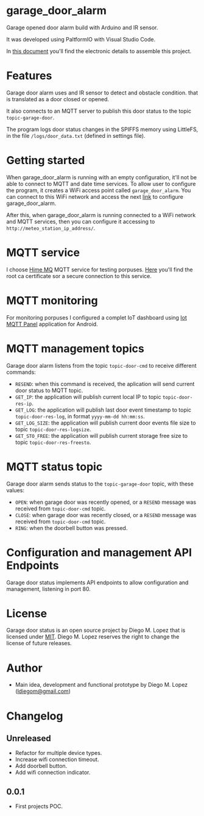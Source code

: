 # garage_door_alarm

Garage opened door alarm build with Arduino and IR sensor.

It was developed using PaltformIO with Visual Studio Code.

In [this document](./doc/README.md) you'll find the electronic details to assemble this project.

# Features

Garage door alarm uses and IR sensor to detect and obstacle condition. that is translated as a door closed or opened.

It also connects to an MQTT server to publish this door status to the topic `topic-garage-door`.

The program logs door status changes in the SPIFFS memory using LittleFS, in the file `/logs/door_data.txt` (defined in settings file).

# Getting started

When garage_door_alarm is running with an empty configuration, it'll not be able to connect to MQTT and date time services. To allow user to configure the program, it creates a WiFi access point called `garage_door_alarm`. You can connect to this WiFi network and access the next [link](http://192.168.4.1) to configure garage_door_alarm.

After this, when garage_door_alarm is running connected to a WiFi network and MQTT services, then you can configure it accessing to `http://meteo_station_ip_address/`.

# MQTT service

I choose [Hime MQ](https://www.hivemq.com/) MQTT service for testing porpuses. [Here](./doc/mqtt_ca_root.crt) you'll find the root ca certificate sor a secure connection to this service.

# MQTT monitoring

For monitoring porpuses I configured a complet IoT dashboard using [Iot MQTT Panel](https://play.google.com/store/apps/details?id=snr.lab.iotmqttpanel.prod) application for Android.

<!--[Here](./doc/IoTMQTTPanel.json) is a JSON file to import in IoT MQTT Panel application to built the default dashboards.-->

<!--![Dashboard](./doc/IoTMQTTPanel_dashboard.jpg) ![Settings](./doc/IoTMQTTPanel_settings.jpg)-->

# MQTT management topics

Garage door alarm listens from the topic `topic-door-cmd` to receive different commands:

- `RESEND`: when this command is received, the aplication will send current door status to MQTT topic.
- `GET_IP`: the application will publish current local IP to topic `topic-door-res-ip`.
- `GET_LOG`: the application will publish last door event timestamp to topic `topic-door-res-log`, in format `yyyy-mm-dd hh:mm:ss`.
- `GET_LOG_SIZE`: the application will publish current door events file size to topic `topic-door-res-logsize`.
- `GET_STO_FREE`: the application will publish current storage free size to topic `topic-door-res-freesto`.

# MQTT status topic

Garage door alarm sends status to the `topic-garage-door` topic, with these values:

- `OPEN`: when garage door was recently opened, or a `RESEND` message was received from `topic-door-cmd` topic.
- `CLOSE`: when garage door was recently closed, or a `RESEND` message was received from `topic-door-cmd` topic.
- `RING`: when the doorbell button was pressed.

# Configuration and management API Endpoints

Garage door status implements API endpoints to allow configuration and management, listening in port 80.

<!--[Here](https://app.swaggerhub.com/apis-docs/LDiegoM/meteo_station/1.0.0) is the Open API Documentation.-->

# License

Garage door status is an open source project by Diego M. Lopez that is licensed under [MIT](https://opensource.org/licenses/MIT). Diego M. Lopez reserves the right to change the license of future releases.

# Author

- Main idea, development and functional prototype by Diego M. Lopez (ldiegom@gmail.com)

# Changelog

## Unreleased

- Refactor for multiple device types.
- Increase wifi connection timeout.
- Add doorbell button.
- Add wifi connection indicator.

## 0.0.1

- First projects POC.
